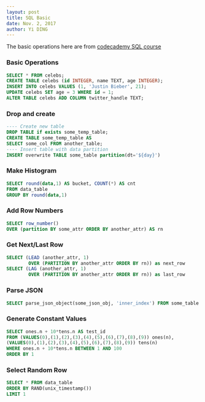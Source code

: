```yaml
---
layout: post
title: SQL Basic
date: Nov. 2, 2017
author: Yi DING
---
```


The basic operations here are from [codecademy SQL course](https://www.codecademy.com/learn/learn-sql)

### Basic Operations
```sql
SELECT * FROM celebs;
CREATE TABLE celebs (id INTEGER, name TEXT, age INTEGER);
INSERT INTO celebs VALUES (1, 'Justin Bieber', 21);
UPDATE celebs SET age = 3 WHERE id = 1;
ALTER TABLE celebs ADD COLUMN twitter_handle TEXT;
```

### Drop and create

```sql
---- Create new table
DROP TABLE if exists some_temp_table;
CREATE TABLE some_temp_table AS
SELECT some_col FROM another_table;
---- Insert table with data partition
INSERT overwrite TABLE some_table partition(dt='${day}')
```

### Make Histogram

```sql
SELECT round(data,1) AS bucket, COUNT(*) AS cnt
FROM data_table
GROUP BY round(data,1)
```

### Add Row Numbers
```sql
SELECT row_number() 
OVER (partition BY some_attr ORDER BY another_attr) AS rn 
```

### Get Next/Last Row

```sql
SELECT (LEAD (another_attr, 1) 
        OVER (PARTITION BY another_attr ORDER BY rn)) as next_row
SELECT (LAG (another_attr, 1) 
        OVER (PARTITION BY another_attr ORDER BY rn)) as last_row
```

### Parse JSON
```sql
SELECT parse_json_object(some_json_obj, 'inner_index') FROM some_table
```

### Generate Constant Values
```sql
SELECT ones.n + 10*tens.n AS test_id
FROM (VALUES(0),(1),(2),(3),(4),(5),(6),(7),(8),(9)) ones(n),
(VALUES(0),(1),(2),(3),(4),(5),(6),(7),(8),(9)) tens(n)
WHERE ones.n + 10*tens.n BETWEEN 1 AND 100
ORDER BY 1
```

### Select Random Row

```sql
SELECT * FROM data_table
ORDER BY RAND(unix_timestamp()) 
LIMIT 1
```

